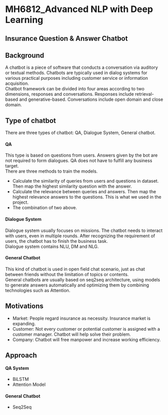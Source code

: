 # MH6812_Advanced NLP with Deep Learning
## Insurance Question & Answer Chatbot

## Background
A chatbot is a piece of software that conducts a conversation via auditory or textual methods. Chatbots are typically used in dialog systems for various practical purposes including customer service or information acquisition.   
Chatbot framework can be divided into four areas according to two dimensions, responses and conversations. Responses include retrieval-based and generative-based. Conversations include open domain and close domain.

## Type of chatbot
There are three types of chatbot: QA, Dialogue System, General chatbot.  
#### QA
This type is based on questions from users. Answers given by the bot are not required to form dialogues. QA does not have to fulfill any business target.    
There are three methods to train the models.    
- Calculate the similarity of queries from users and questions in dataset. Then map the highest similarity question with the answer.    
- Calculate the relevance between queries and answers. Then map the highest relevance answers to the questions. This is what we used in the project.     
- The combination of two above.  
#### Dialogue System
Dialogue system usually focuses on missions. The chatbot needs to interact with users, even in multiple rounds. After recognizing the requirement of users, the chatbot has to finish the business task.   
Dialogue system contains NLU, DM and NLG.
#### General Chatbot
This kind of chatbot is used in open field chat scenario, just as chat between friends without the limitation of topics or contents.    
General chatbots are usually based on seq2seq architecture, using models to generate answers automatically and optimizing them by combining technologies such as Attention.  
## Motivations
- Market: People regard insurance as necessity. Insurance market is expanding.
- Customer: Not every customer or potential customer is assigned with a customer manager. Chatbot will help solve their problem.
- Company: Chatbot will free manpower and increase working efficiency.
## Approach
#### QA System
- BiLSTM
- Attention Model
#### General Chatbot
- Seq2Seq
